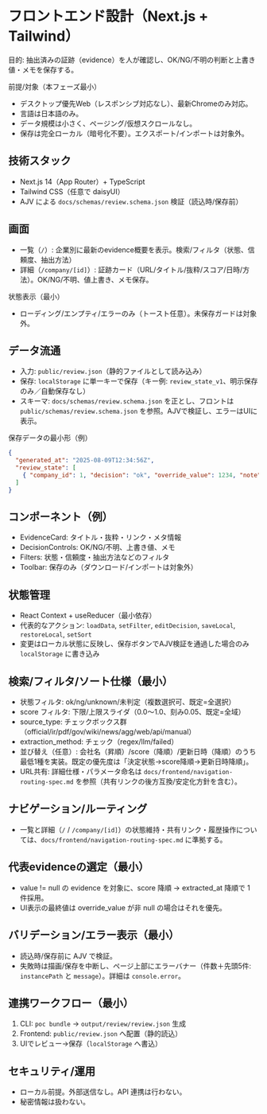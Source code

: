 # フロントエンド設計（Next.js + Tailwind）

目的: 抽出済みの証跡（evidence）を人が確認し、OK/NG/不明の判断と上書き値・メモを保存する。

前提/対象（本フェーズ最小）
- デスクトップ優先Web（レスポンシブ対応なし）、最新Chromeのみ対応。
- 言語は日本語のみ。
- データ規模は小さく、ページング/仮想スクロールなし。
- 保存は完全ローカル（暗号化不要）。エクスポート/インポートは対象外。

## 技術スタック
- Next.js 14（App Router）+ TypeScript
- Tailwind CSS（任意で daisyUI）
- AJV による `docs/schemas/review.schema.json` 検証（読込時/保存前）

## 画面
- 一覧（`/`）: 企業別に最新のevidence概要を表示。検索/フィルタ（状態、信頼度、抽出方法）
- 詳細（`/company/[id]`）: 証跡カード（URL/タイトル/抜粋/スコア/日時/方法）。OK/NG/不明、値上書き、メモ保存。

状態表示（最小）
- ローディング/エンプティ/エラーのみ（トースト任意）。未保存ガードは対象外。

## データ流通
- 入力: `public/review.json`（静的ファイルとして読み込み）
- 保存: `localStorage` に単一キーで保存（キー例: `review_state_v1`、明示保存のみ／自動保存なし）
- スキーマ: `docs/schemas/review.schema.json` を正とし、フロントは `public/schemas/review.schema.json` を参照。AJVで検証し、エラーはUIに表示。

保存データの最小形（例）
```json
{
  "generated_at": "2025-08-09T12:34:56Z",
  "review_state": [
    { "company_id": 1, "decision": "ok", "override_value": 1234, "note": "", "decided_at": "2025-08-11T10:00:00Z" }
  ]
}
```

## コンポーネント（例）
- EvidenceCard: タイトル・抜粋・リンク・メタ情報
- DecisionControls: OK/NG/不明、上書き値、メモ
- Filters: 状態・信頼度・抽出方法などのフィルタ
- Toolbar: 保存のみ（ダウンロード/インポートは対象外）

## 状態管理
- React Context + useReducer（最小依存）
- 代表的なアクション: `loadData`, `setFilter`, `editDecision`, `saveLocal`, `restoreLocal`, `setSort`
- 変更はローカル状態に反映し、保存ボタンでAJV検証を通過した場合のみ `localStorage` に書き込み

## 検索/フィルタ/ソート仕様（最小）
- 状態フィルタ: ok/ng/unknown/未判定（複数選択可、既定=全選択）
- score フィルタ: 下限/上限スライダ（0.0〜1.0、刻み0.05、既定=全域）
- source_type: チェックボックス群（official/ir/pdf/gov/wiki/news/agg/web/api/manual）
- extraction_method: チェック（regex/llm/failed）
- 並び替え（任意）: 会社名（昇順）/score（降順）/更新日時（降順）のうち最低1種を実装。既定の優先度は「決定状態→score降順→更新日時降順」。
- URL共有: 詳細仕様・パラメータ命名は `docs/frontend/navigation-routing-spec.md` を参照（共有リンクの後方互換/安定化方針を含む）。

## ナビゲーション/ルーティング
- 一覧と詳細（`/` / `/company/[id]`）の状態維持・共有リンク・履歴操作については、`docs/frontend/navigation-routing-spec.md` に準拠する。

## 代表evidenceの選定（最小）
- value != null の evidence を対象に、score 降順 → extracted_at 降順で 1 件採用。
- UI表示の最終値は override_value が非 null の場合はそれを優先。

## バリデーション/エラー表示（最小）
- 読込時/保存前に AJV で検証。
- 失敗時は描画/保存を中断し、ページ上部にエラーバナー（件数＋先頭5件: `instancePath` と `message`）。詳細は `console.error`。

## 連携ワークフロー（最小）
1) CLI: `poc bundle` → `output/review/review.json` 生成
2) Frontend: `public/review.json` へ配置（静的読込）
3) UIでレビュー→保存（`localStorage` へ書込）

## セキュリティ/運用
- ローカル前提。外部送信なし。API 連携は行わない。
- 秘密情報は扱わない。
